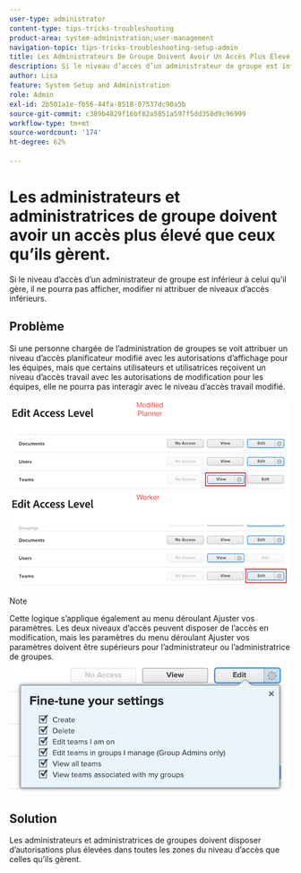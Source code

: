 ```yaml
---
user-type: administrator
content-type: tips-tricks-troubleshooting
product-area: system-administration;user-management
navigation-topic: tips-tricks-troubleshooting-setup-admin
title: Les Administrateurs De Groupe Doivent Avoir Un Accès Plus Élevé Que Ceux Qu’Ils Gèrent
description: Si le niveau d’accès d’un administrateur de groupe est inférieur à celui qu’il gère, il ne pourra pas afficher, modifier ni attribuer de niveaux d’accès inférieurs.
author: Lisa
feature: System Setup and Administration
role: Admin
exl-id: 2b501a1e-fb56-44fa-8518-07537dc90a5b
source-git-commit: c389b4829f16bf82a5851a597f5dd358d9c96999
workflow-type: tm+mt
source-wordcount: '174'
ht-degree: 62%

---
```


# Les administrateurs et administratrices de groupe doivent avoir un accès plus élevé que ceux qu’ils gèrent.

Si le niveau d’accès d’un administrateur de groupe est inférieur à celui qu’il gère, il ne pourra pas afficher, modifier ni attribuer de niveaux d’accès inférieurs.

## Problème

Si une personne chargée de l’administration de groupes se voit attribuer un niveau d’accès planificateur modifié avec les autorisations d’affichage pour les équipes, mais que certains utilisateurs et utilisatrices reçoivent un niveau d’accès travail avec les autorisations de modification pour les équipes, elle ne pourra pas interagir avec le niveau d’accès travail modifié.

![](assets/group-admin-modified-access.png)


>[!NOTE]
>
>Cette logique s’applique également au menu déroulant Ajuster vos paramètres. Les deux niveaux d’accès peuvent disposer de l’accès en modification, mais les paramètres du menu déroulant Ajuster vos paramètres doivent être supérieurs pour l’administrateur ou l’administratrice de groupes.
> ![](assets/fine-tune-your-settings.png)

## Solution

Les administrateurs et administratrices de groupes doivent disposer d’autorisations plus élevées dans toutes les zones du niveau d’accès que celles qu’ils gèrent.
